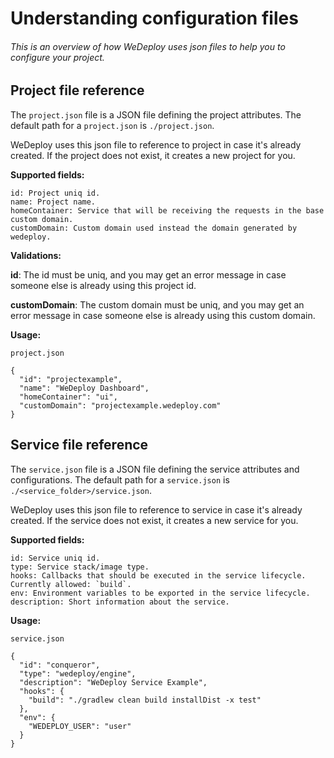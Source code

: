 # Understanding configuration files

###### This is an overview of how WeDeploy uses json files to help you to configure your project.

<!-- <article id="project-configuration"> -->

## Project file reference

The `project.json` file is a JSON file defining the project attributes. The default path for a `project.json` is `./project.json`.

WeDeploy uses this json file to reference to project in case it's already created. If the project does not exist, it creates a new project for you.

**Supported fields:**

```text
id: Project uniq id.
name: Project name.
homeContainer: Service that will be receiving the requests in the base custom domain.
customDomain: Custom domain used instead the domain generated by wedeploy.
```

**Validations:**

**id**: The id must be uniq, and you may get an error message in case someone else is already using this project id.

**customDomain**: The custom domain must be uniq, and you may get an error message in case someone else is already using this custom domain.


**Usage:**

`project.json`
```
{
  "id": "projectexample",
  "name": "WeDeploy Dashboard",
  "homeContainer": "ui",
  "customDomain": "projectexample.wedeploy.com"
}
```

<!-- </article> -->


<!-- <article id="service-configuration"> -->

## Service file reference

The `service.json` file is a JSON file defining the service attributes and configurations. The default path for a `service.json` is `./<service_folder>/service.json`.

WeDeploy uses this json file to reference to service in case it's already created. If the service does not exist, it creates a new service for you.

**Supported fields:**

```text
id: Service uniq id.
type: Service stack/image type.
hooks: Callbacks that should be executed in the service lifecycle. Currently allowed: `build`.
env: Environment variables to be exported in the service lifecycle.
description: Short information about the service.
```

**Usage:**

`service.json`
```
{
  "id": "conqueror",
  "type": "wedeploy/engine",
  "description": "WeDeploy Service Example",
  "hooks": {
    "build": "./gradlew clean build installDist -x test"
  },
  "env": {
    "WEDEPLOY_USER": "user"
  }
}
```


<!-- </article> -->

